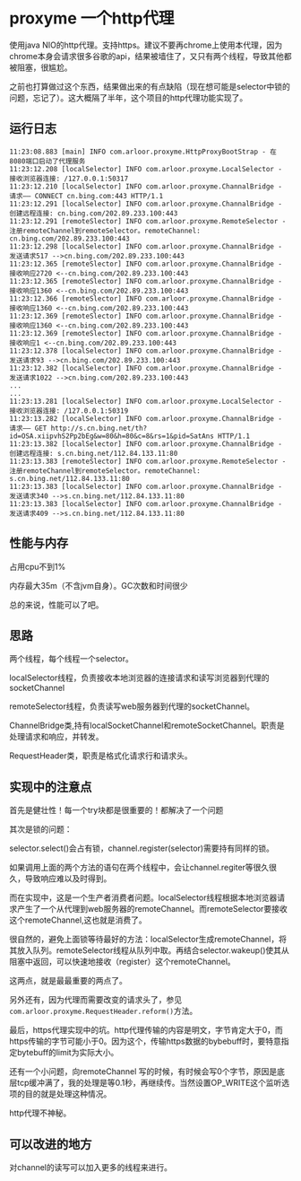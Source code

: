 # proxyme 一个http代理

使用java NIO的http代理。支持https。建议不要再chrome上使用本代理，因为chrome本身会请求很多谷歌的api，结果被墙住了，又只有两个线程，导致其他都被阻塞，很尴尬。

之前也打算做过这个东西，结果做出来的有点缺陷（现在想可能是selector中锁的问题，忘记了）。这大概隔了半年，这个项目的http代理功能实现了。

## 运行日志

```
11:23:08.883 [main] INFO com.arloor.proxyme.HttpProxyBootStrap - 在8080端口启动了代理服务
11:23:12.208 [localSelector] INFO com.arloor.proxyme.LocalSelector - 接收浏览器连接: /127.0.0.1:50317
11:23:12.210 [localSelector] INFO com.arloor.proxyme.ChannalBridge - 请求—— CONNECT cn.bing.com:443 HTTP/1.1
11:23:12.291 [localSelector] INFO com.arloor.proxyme.ChannalBridge - 创建远程连接: cn.bing.com/202.89.233.100:443
11:23:12.291 [remoteSlector] INFO com.arloor.proxyme.RemoteSelector - 注册remoteChannel到remoteSelector。remoteChannel: cn.bing.com/202.89.233.100:443
11:23:12.298 [localSelector] INFO com.arloor.proxyme.ChannalBridge - 发送请求517 -->cn.bing.com/202.89.233.100:443
11:23:12.365 [remoteSlector] INFO com.arloor.proxyme.ChannalBridge - 接收响应2720 <--cn.bing.com/202.89.233.100:443
11:23:12.365 [remoteSlector] INFO com.arloor.proxyme.ChannalBridge - 接收响应1360 <--cn.bing.com/202.89.233.100:443
11:23:12.366 [remoteSlector] INFO com.arloor.proxyme.ChannalBridge - 接收响应1360 <--cn.bing.com/202.89.233.100:443
11:23:12.369 [remoteSlector] INFO com.arloor.proxyme.ChannalBridge - 接收响应1360 <--cn.bing.com/202.89.233.100:443
11:23:12.369 [remoteSlector] INFO com.arloor.proxyme.ChannalBridge - 接收响应1 <--cn.bing.com/202.89.233.100:443
11:23:12.378 [localSelector] INFO com.arloor.proxyme.ChannalBridge - 发送请求93 -->cn.bing.com/202.89.233.100:443
11:23:12.382 [localSelector] INFO com.arloor.proxyme.ChannalBridge - 发送请求1022 -->cn.bing.com/202.89.233.100:443
...
...
11:23:13.281 [localSelector] INFO com.arloor.proxyme.LocalSelector - 接收浏览器连接: /127.0.0.1:50319
11:23:13.282 [localSelector] INFO com.arloor.proxyme.ChannalBridge - 请求—— GET http://s.cn.bing.net/th?id=OSA.xiipvhS2Pp2bEg&w=80&h=80&c=8&rs=1&pid=SatAns HTTP/1.1
11:23:13.382 [localSelector] INFO com.arloor.proxyme.ChannalBridge - 创建远程连接: s.cn.bing.net/112.84.133.11:80
11:23:13.383 [remoteSlector] INFO com.arloor.proxyme.RemoteSelector - 注册remoteChannel到remoteSelector。remoteChannel: s.cn.bing.net/112.84.133.11:80
11:23:13.383 [localSelector] INFO com.arloor.proxyme.ChannalBridge - 发送请求340 -->s.cn.bing.net/112.84.133.11:80
11:23:13.383 [localSelector] INFO com.arloor.proxyme.ChannalBridge - 发送请求409 -->s.cn.bing.net/112.84.133.11:80
```

## 性能与内存

占用cpu不到1%

内存最大35m（不含jvm自身）。GC次数和时间很少

总的来说，性能可以了吧。

## 思路

两个线程，每个线程一个selector。

localSelector线程，负责接收本地浏览器的连接请求和读写浏览器到代理的socketChannel

remoteSelector线程，负责读写web服务器到代理的socketChannel。

ChannelBridge类,持有localSocketChannel和remoteSocketChannel。职责是处理请求和响应，并转发。

RequestHeader类，职责是格式化请求行和请求头。

## 实现中的注意点

首先是健壮性！每一个try块都是很重要的！都解决了一个问题

其次是锁的问题：

selector.select()会占有锁，channel.register(selector)需要持有同样的锁。

如果调用上面的两个方法的语句在两个线程中，会让channel.regiter等很久很久，导致响应难以及时得到。

而在实现中，这是一个生产者消费者问题。localSelector线程根据本地浏览器请求产生了一个从代理到web服务器的remoteChannel。而remoteSelector要接收这个remoteChannel,这也就是消费了。

很自然的，避免上面锁等待最好的方法：localSelector生成remoteChannel，将其放入队列。remoteSelector线程从队列中取。再结合selector.wakeup()使其从阻塞中返回，可以快速地接收（register）这个remoteChannel。

这两点，就是最最重要的两点了。

另外还有，因为代理而需要改变的请求头了，参见`com.arloor.proxyme.RequestHeader.reform()`方法。

最后，https代理实现中的坑。http代理传输的内容是明文，字节肯定大于0，而https传输的字节可能小于0。因为这个，传输https数据的bybebuff时，要特意指定bytebuff的limit为实际大小。

还有一个小问题，向remoteChannel 写的时候，有时候会写0个字节，原因是底层tcp缓冲满了，我的处理是等0.1秒，再继续传。当然设置OP_WRITE这个监听选项的目的就是处理这种情况。

http代理不神秘。

## 可以改进的地方

对channel的读写可以加入更多的线程来进行。

